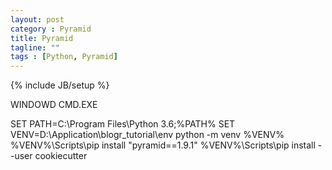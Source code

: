 ```yaml
---
layout: post
category : Pyramid
title: Pyramid
tagline: ""
tags : [Python, Pyramid]
---
```

{% include JB/setup %}




WINDOWD 
CMD.EXE


 SET PATH=C:\Program Files\Python 3.6;%PATH%
 SET VENV=D:\Application\blogr_tutorial\env
 python -m venv %VENV%
 %VENV%\Scripts\pip install "pyramid==1.9.1"
 %VENV%\Scripts\pip install --user cookiecutter
